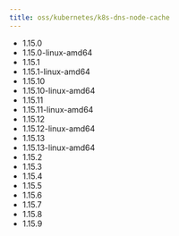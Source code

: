 ```yaml
---
title: oss/kubernetes/k8s-dns-node-cache
---
```

- 1.15.0
- 1.15.0-linux-amd64
- 1.15.1
- 1.15.1-linux-amd64
- 1.15.10
- 1.15.10-linux-amd64
- 1.15.11
- 1.15.11-linux-amd64
- 1.15.12
- 1.15.12-linux-amd64
- 1.15.13
- 1.15.13-linux-amd64
- 1.15.2
- 1.15.3
- 1.15.4
- 1.15.5
- 1.15.6
- 1.15.7
- 1.15.8
- 1.15.9
